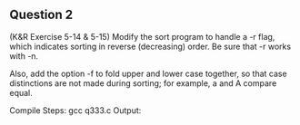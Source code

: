 ## Question 2

(K&R Exercise 5-14 & 5-15) Modify the sort program to handle a -r flag, which indicates sorting in reverse (decreasing) order. Be sure that -r works with -n.

Also, add the option -f to fold upper and lower case together, so that case distinctions are not made during sorting; for example, a and A compare equal.

Compile Steps:
gcc q333.c
Output:
